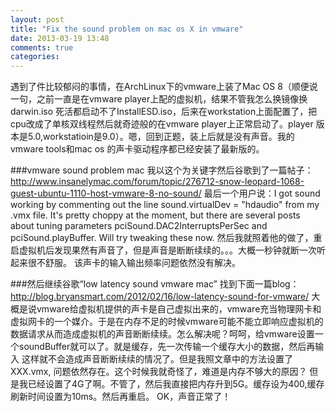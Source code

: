```yaml
---
layout: post
title: "Fix the sound problem on mac os X in vmware"
date: 2013-03-19 13:48
comments: true
categories: 
---
```


遇到了件比较郁闷的事情，在ArchLinux下的vmware上装了Mac OS 8（顺便说一句，之前一直是在vmware player上配的虚拟机，结果不管我怎么换镜像换darwin.iso
死活都启动不了InstallESD.iso，后来在workstation上面配置了，把cpu改成了单核双线程然后就奇迹般的在vmware player上正常启动了。player
版本是5.0,workstatioin是9.0）。嗯，回到正题，装上后就是没有声音。我的vmware tools和mac os 的声卡驱动程序都已经安装了最新版的。

###vmware sound problem mac
我以这个为关键字然后谷歌到了一篇帖子：http://www.insanelymac.com/forum/topic/276712-snow-leopard-1068-guest-ubuntu-1110-host-vmware-8-no-sound/
最后一个用户说：I got sound working by commenting out the line sound.virtualDev = "hdaudio" from my .vmx file. It's pretty choppy at the moment, but there are several posts about tuning parameters pciSound.DAC2InterruptsPerSec and pciSound.playBuffer. Will try tweaking these now. 
然后我就照着他的做了，重启虚拟机后发现果然有声音了，但是声音是断断续续的。。。大概一秒钟就断一次听起来很不舒服。
该声卡的输入输出频率问题依然没有解决。

###然后继续谷歌“low latency sound vmware mac”
找到下面一篇blog：http://blog.bryansmart.com/2012/02/16/low-latency-sound-for-vmware/
大概是说vmware给虚拟机提供的声卡是自己虚拟出来的，vmware充当物理网卡和虚拟网卡的一个媒介。于是在内存不足的时候vmware可能不能立即响应虚拟机的
数据请求从而造成虚拟机的声音断断续续。怎么解决呢？呵呵，给vmware设置一个soundBuffer就可以了。就是缓存，先一次传输一个缓存大小的数据，然后再输入
这样就不会造成声音断断续续的情况了。但是我照文章中的方法设置了XXX.vmx, 问题依然存在。这个时候我就奇怪了，难道是内存不够大的原因？
但是我已经设置了4G了啊。不管了，然后我直接把内存升到5G。缓存设为400,缓存刷新时间设置为10ms。然后再重启。
OK，声音正常了！

